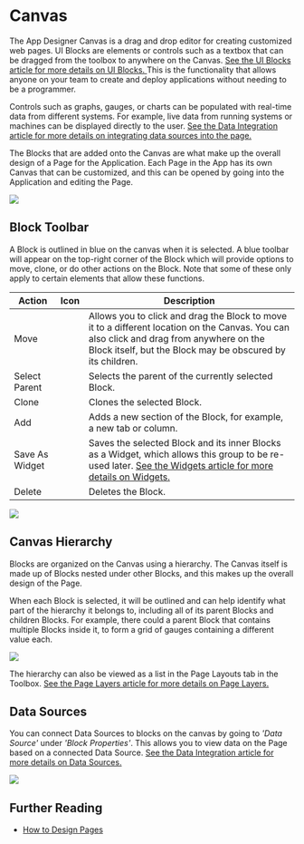 # Canvas

The App Designer Canvas is a drag and drop editor for creating customized web pages. UI Blocks are elements or controls such as a textbox that can be dragged from the toolbox to anywhere on the Canvas. [See the UI Blocks article for more details on UI Blocks. ](block.md)This is the functionality that allows anyone on your team to create and deploy applications without needing to be a programmer.&#x20;

Controls such as graphs, gauges, or charts can be populated with real-time data from different systems. For example, live data from running systems or machines can be displayed directly to the user. [See the Data Integration article for more details on integrating data sources into the page.](data-integration.md)&#x20;

The Blocks that are added onto the Canvas are what make up the overall design of a Page for the Application. Each Page in the App has its own Canvas that can be customized, and this can be opened by going into the Application and editing the Page.

![](../../.gitbook/assets/Canvas\_1.png)

## Block Toolbar

A Block is outlined in blue on the canvas when it is selected. A blue toolbar will appear on the top-right corner of the Block which will provide options to move, clone, or do other actions on the Block. Note that some of these only apply to certain elements that allow these functions.

| Action         |  Icon                                                                           | Description                                                                                                                                                                                            |
| -------------- | ------------------------------------------------------------------------------- | ------------------------------------------------------------------------------------------------------------------------------------------------------------------------------------------------------ |
| Move           | <img src="../../.gitbook/assets/image (730).png" alt="" data-size="original">   | Allows you to click and drag the Block to move it to a different location on the Canvas. You can also click and drag from anywhere on the Block itself, but the Block may be obscured by its children. |
| Select Parent  | <img src="../../.gitbook/assets/image (1646).png" alt="" data-size="original">  | Selects the parent of the currently selected Block.                                                                                                                                                    |
| Clone          | <img src="../../.gitbook/assets/image (611).png" alt="" data-size="original">   | Clones the selected Block.                                                                                                                                                                             |
| Add            | <img src="../../.gitbook/assets/image (1649).png" alt="" data-size="original">  | Adds a new section of the Block, for example, a new tab or column.                                                                                                                                     |
| Save As Widget | <img src="../../.gitbook/assets/image (1602).png" alt="" data-size="original">  | Saves the selected Block and its inner Blocks as a Widget, which allows this group to be re-used later. [See the Widgets article for more details on Widgets.](../../how-tos/apps/manage-widgets.md)   |
| Delete         | <img src="../../.gitbook/assets/image (1319).png" alt="" data-size="original">  | Deletes the Block.                                                                                                                                                                                     |

![](../../.gitbook/assets/Canvas\_5.png)

## Canvas Hierarchy&#x20;

Blocks are organized on the Canvas using a hierarchy. The Canvas itself is made up of Blocks nested under other Blocks, and this makes up the overall design of the Page.&#x20;

When each Block is selected, it will be outlined and can help identify what part of the hierarchy it belongs to, including all of its parent Blocks and children Blocks. For example, there could a parent Block that contains multiple Blocks inside it, to form a grid of gauges containing a different value each.&#x20;

![](../../.gitbook/assets/Canvas\_6.png)

The hierarchy can also be viewed as a list in the Page Layouts tab in the Toolbox. [See the Page Layers article for more details on Page Layers. ](page-layers.md)

## Data Sources&#x20;

You can connect Data Sources to blocks on the canvas by going to _'Data Source'_ under _'Block Properties'_. This allows you to view data on the Page based on a connected Data Source. [See the Data Integration article for more details on Data Sources.](data-integration.md#data-source)

![](../../.gitbook/assets/Canvas\_7.png)

## Further Reading

* [How to Design Pages](../../how-tos/apps/manage-pages.md#designing-a-page)
